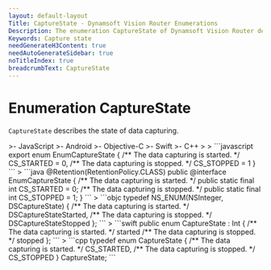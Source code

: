 ```yaml
---
layout: default-layout
Title: CaptureState - Dynamsoft Vision Router Enumerations
Description: The enumeration CaptureState of Dynamsoft Vision Router describes the state of data capturing.
Keywords: Capture state
needGenerateH3Content: true
needAutoGenerateSidebar: true
noTitleIndex: true
breadcrumbText: CaptureState
---
```


# Enumeration CaptureState

`CaptureState` describes the state of data capturing.

<div class="sample-code-prefix template2"></div>
   >- JavaScript
   >- Android
   >- Objective-C
   >- Swift
   >- C++
   >
>
```javascript
export enum EnumCaptureState
{
   /** The data capturing is started. */
   CS_STARTED = 0,
   /** The data capturing is stopped. */
   CS_STOPPED = 1
}
```
>
```java
@Retention(RetentionPolicy.CLASS)
public @interface EnumCaptureState
{
   /** The data capturing is started. */
   public static final int CS_STARTED = 0;
   /** The data capturing is stopped. */
   public static final int CS_STOPPED = 1;
}
```
>
```objc
typedef NS_ENUM(NSInteger, DSCaptureState)
{
   /** The data capturing is started. */
   DSCaptureStateStarted,
   /** The data capturing is stopped. */
   DSCaptureStateStopped
};
```
>
```swift
public enum CaptureState : Int
{
   /** The data capturing is started. */
   started
   /** The data capturing is stopped. */
   stopped
};
```
>
```cpp
typedef enum CaptureState
{
   /** The data capturing is started. */
   CS_STARTED,
   /** The data capturing is stopped. */
   CS_STOPPED
} CaptureState;
```

